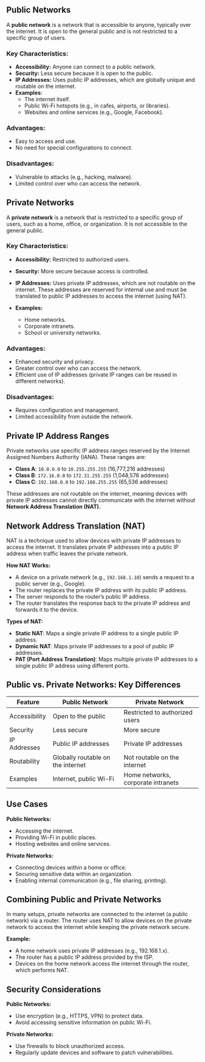 ## Public Networks
A **public network** is a network that is accessible to anyone, typically over the internet. It is open to the general public and is not restricted to a specific group of users.

### Key Characteristics:

- **Accessibility:** Anyone can connect to a public network.
- **Security:** Less secure because it is open to the public.
- **IP Addresses:** Uses public IP addresses, which are globally unique and routable on the internet.
- **Examples**:
  - The internet itself.
  - Public Wi-Fi hotspots (e.g., in cafes, airports, or libraries).
  - Websites and online services (e.g., Google, Facebook).

### Advantages:

- Easy to access and use.
- No need for special configurations to connect.

### Disadvantages:

- Vulnerable to attacks (e.g., hacking, malware).
- Limited control over who can access the network.

## Private Networks
A **private network** is a network that is restricted to a specific group of users, such as a home, office, or organization. It is not accessible to the general public.

### Key Characteristics:
- **Accessibility:** Restricted to authorized users.
- **Security:** More secure because access is controlled.
- **IP Addresses:** Uses private IP addresses, which are not routable on the internet. These addresses are reserved for internal use and must be translated to public IP addresses to access the internet (using NAT).
- **Examples:**

  - Home networks.
  - Corporate intranets.
  - School or university networks.

### Advantages:
- Enhanced security and privacy.
- Greater control over who can access the network.
- Efficient use of IP addresses (private IP ranges can be reused in different networks).

### Disadvantages:

- Requires configuration and management.
- Limited accessibility from outside the network.

## Private IP Address Ranges

Private networks use specific IP address ranges reserved by the Internet Assigned Numbers Authority (IANA). These ranges are:

- **Class A**: `10.0.0.0` to `10.255.255.255` (16,777,216 addresses)
- **Class B**: `172.16.0.0` to `172.31.255.255` (1,048,576 addresses)
- **Class C**: `192.168.0.0` to `192.168.255.255` (65,536 addresses)

These addresses are not routable on the internet, meaning devices with private IP addresses cannot directly communicate with the internet without **Network Address Translation (NAT).**

## Network Address Translation (NAT)

NAT is a technique used to allow devices with private IP addresses to access the internet. It translates private IP addresses into a public IP address when traffic leaves the private network.

**How NAT Works:**
- A device on a private network (e.g., `192.168.1.10`) sends a request to a public server (e.g., Google).
- The router replaces the private IP address with its public IP address.
- The server responds to the router’s public IP address.
- The router translates the response back to the private IP address and forwards it to the device.

**Types of NAT:**
- **Static NAT**: Maps a single private IP address to a single public IP address.
- **Dynamic NAT**: Maps private IP addresses to a pool of public IP addresses.
- **PAT (Port Address Translation)**: Maps multiple private IP addresses to a single public IP address using different ports.

## Public vs. Private Networks: Key Differences

| **Feature** | **Public Network** | **Private Network** |
| --- | --- | --- |
| Accessibility | Open to the public | Restricted to authorized users |
| Security | Less secure | More secure |
| IP Addresses | Public IP addresses | Private IP addresses |
| Routability | Globally routable on the internet | Not routable on the internet |
| Examples | Internet, public Wi-Fi | Home networks, corporate intranets |

## Use Cases

**Public Networks:**

- Accessing the internet.
- Providing Wi-Fi in public places.
- Hosting websites and online services.

**Private Networks:**

- Connecting devices within a home or office.
- Securing sensitive data within an organization.
- Enabling internal communication (e.g., file sharing, printing).

## Combining Public and Private Networks

In many setups, private networks are connected to the internet (a public network) via a router. The router uses NAT to allow devices on the private network to access the internet while keeping the private network secure.

**Example:**

- A home network uses private IP addresses (e.g., 192.168.1.x).
- The router has a public IP address provided by the ISP.
- Devices on the home network access the internet through the router, which performs NAT.

## Security Considerations

**Public Networks:**

- Use encryption (e.g., HTTPS, VPN) to protect data.
- Avoid accessing sensitive information on public Wi-Fi.

**Private Networks:**

- Use firewalls to block unauthorized access.
- Regularly update devices and software to patch vulnerabilities.